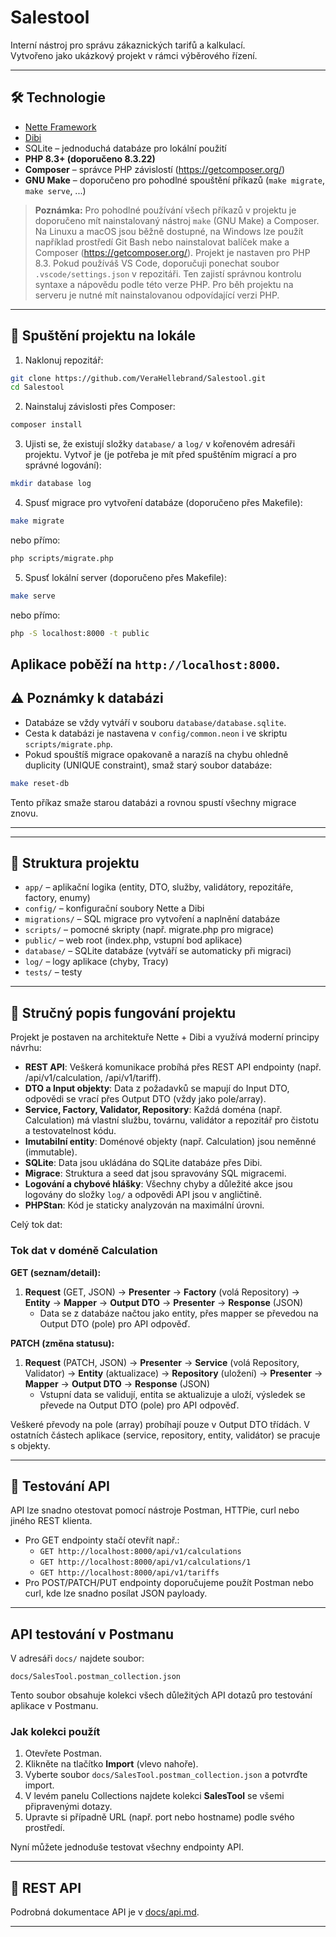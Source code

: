 # Salestool

Interní nástroj pro správu zákaznických tarifů a kalkulací.  
Vytvořeno jako ukázkový projekt v rámci výběrového řízení.

---


## 🛠️ Technologie

- [Nette Framework](https://nette.org/)
- [Dibi](https://dibiphp.com/)
- SQLite – jednoduchá databáze pro lokální použití
- **PHP 8.3+ (doporučeno 8.3.22)**
- **Composer** – správce PHP závislostí (https://getcomposer.org/)
- **GNU Make** – doporučeno pro pohodlné spouštění příkazů (`make migrate`, `make serve`, ...)

> **Poznámka:**
> Pro pohodlné používání všech příkazů v projektu je doporučeno mít nainstalovaný nástroj `make` (GNU Make) a Composer. Na Linuxu a macOS jsou běžně dostupné, na Windows lze použít například prostředí Git Bash nebo nainstalovat balíček make a Composer (https://getcomposer.org/).
> Projekt je nastaven pro PHP 8.3. Pokud používáš VS Code, doporučuji ponechat soubor `.vscode/settings.json` v repozitáři. Ten zajistí správnou kontrolu syntaxe a nápovědu podle této verze PHP.
> Pro běh projektu na serveru je nutné mít nainstalovanou odpovídající verzi PHP.

---

## 🚀 Spuštění projektu na lokále

1. Naklonuj repozitář:

```bash
git clone https://github.com/VeraHellebrand/Salestool.git
cd Salestool
```

2. Nainstaluj závislosti přes Composer:

```bash
composer install
```


3. Ujisti se, že existují složky `database/` a `log/` v kořenovém adresáři projektu. Vytvoř je (je potřeba je mít před spuštěním migrací a pro správné logování):

```bash
mkdir database log
```

4. Spusť migrace pro vytvoření databáze (doporučeno přes Makefile):

```bash
make migrate
```

nebo přímo:

```bash
php scripts/migrate.php
```

5. Spusť lokální server (doporučeno přes Makefile):

```bash
make serve
```

nebo přímo:

```bash
php -S localhost:8000 -t public
```

Aplikace poběží na `http://localhost:8000`.
---

## ⚠️ Poznámky k databázi

- Databáze se vždy vytváří v souboru `database/database.sqlite`.
- Cesta k databázi je nastavena v `config/common.neon` i ve skriptu `scripts/migrate.php`.
- Pokud spouštíš migrace opakovaně a narazíš na chybu ohledně duplicity (UNIQUE constraint), smaž starý soubor databáze:


```bash
make reset-db
```
Tento příkaz smaže starou databázi a rovnou spustí všechny migrace znovu.

---

---


## 📂 Struktura projektu

- `app/` – aplikační logika (entity, DTO, služby, validátory, repozitáře, factory, enumy)
- `config/` – konfigurační soubory Nette a Dibi
- `migrations/` – SQL migrace pro vytvoření a naplnění databáze
- `scripts/` – pomocné skripty (např. migrate.php pro migrace)
- `public/` – web root (index.php, vstupní bod aplikace)
- `database/` – SQLite databáze (vytváří se automaticky při migraci)
- `log/` – logy aplikace (chyby, Tracy)
- `tests/` – testy

---

## 📝 Stručný popis fungování projektu

Projekt je postaven na architektuře Nette + Dibi a využívá moderní principy návrhu:

- **REST API**: Veškerá komunikace probíhá přes REST API endpointy (např. /api/v1/calculation, /api/v1/tariff).
- **DTO a Input objekty**: Data z požadavků se mapují do Input DTO, odpovědi se vrací přes Output DTO (vždy jako pole/array).
- **Service, Factory, Validator, Repository**: Každá doména (např. Calculation) má vlastní službu, továrnu, validátor a repozitář pro čistotu a testovatelnost kódu.
- **Imutabilní entity**: Doménové objekty (např. Calculation) jsou neměnné (immutable).
- **SQLite**: Data jsou ukládána do SQLite databáze přes Dibi.
- **Migrace**: Struktura a seed dat jsou spravovány SQL migracemi.
- **Logování a chybové hlášky**: Všechny chyby a důležité akce jsou logovány do složky `log/` a odpovědi API jsou v angličtině.
- **PHPStan**: Kód je staticky analyzován na maximální úrovni.

Celý tok dat:

### Tok dat v doméně Calculation

**GET (seznam/detail):**
1. **Request** (GET, JSON) → **Presenter** → **Factory** (volá Repository) → **Entity** → **Mapper** → **Output DTO** → **Presenter** → **Response** (JSON)
   - Data se z databáze načtou jako entity, přes mapper se převedou na Output DTO (pole) pro API odpověď.

**PATCH (změna statusu):**
1. **Request** (PATCH, JSON) → **Presenter** → **Service** (volá Repository, Validator) → **Entity** (aktualizace) → **Repository** (uložení) → **Presenter** → **Mapper** → **Output DTO** → **Response** (JSON)
   - Vstupní data se validují, entita se aktualizuje a uloží, výsledek se převede na Output DTO (pole) pro API odpověď.

Veškeré převody na pole (array) probíhají pouze v Output DTO třídách. V ostatních částech aplikace (service, repository, entity, validátor) se pracuje s objekty.


---

## 🧪 Testování API

API lze snadno otestovat pomocí nástroje Postman, HTTPie, curl nebo jiného REST klienta.

- Pro GET endpointy stačí otevřít např.:
  - `GET http://localhost:8000/api/v1/calculations`
  - `GET http://localhost:8000/api/v1/calculations/1`
  - `GET http://localhost:8000/api/v1/tariffs`
- Pro POST/PATCH/PUT endpointy doporučujeme použít Postman nebo curl, kde lze snadno posílat JSON payloady.


---

## API testování v Postmanu

V adresáři `docs/` najdete soubor:

```
docs/SalesTool.postman_collection.json
```

Tento soubor obsahuje kolekci všech důležitých API dotazů pro testování aplikace v Postmanu.

### Jak kolekci použít

1. Otevřete Postman.
2. Klikněte na tlačítko **Import** (vlevo nahoře).
3. Vyberte soubor `docs/SalesTool.postman_collection.json` a potvrďte import.
4. V levém panelu Collections najdete kolekci **SalesTool** se všemi připravenými dotazy.
5. Upravte si případně URL (např. port nebo hostname) podle svého prostředí.

Nyní můžete jednoduše testovat všechny endpointy API.

---

## 📖 REST API

Podrobná dokumentace API je v [docs/api.md](docs/api.md).

---

